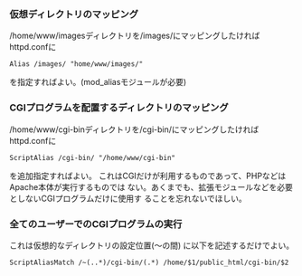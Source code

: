 ### 仮想ディレクトリのマッピング
/home/www/imagesディレクトリを/images/にマッピングしたければhttpd.confに
```
Alias /images/ "home/www/images/"
```
を指定すればよい。(mod_aliasモジュールが必要)

### CGIプログラムを配置するディレクトリのマッピング
/home/www/cgi-binディレクトリを/cgi-bin/にマッピングしたければhttpd.confに
```
ScriptAlias /cgi-bin/ "/home/www/cgi-bin"
```
を追加指定すればよい。
これはCGIだけが利用するものであって、PHPなどはApache本体が実行するものでは
ない。あくまでも、拡張モジュールなどを必要としないCGIプログラムだけに使用す
ることを忘れないでほしい。

### 全てのユーザーでのCGIプログラムの実行
これは仮想的なディレクトリの設定位置(<IfModule mod_alias.c>〜<IfModule>の間)
に以下を記述するだけでよい。
```
ScriptAliasMatch /~(..*)/cgi-bin/(.*) /home/$1/public_html/cgi-bin/$2
```
